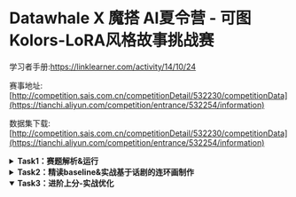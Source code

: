 # Datawhale X 魔搭 AI夏令营 - 可图Kolors-LoRA风格故事挑战赛

学习者手册:https://linklearner.com/activity/14/10/24

赛事地址:[http://competition.sais.com.cn/competitionDetail/532230/competitionData](https://tianchi.aliyun.com/competition/entrance/532254/information)

数据集下载:[http://competition.sais.com.cn/competitionDetail/532230/competitionData](https://tianchi.aliyun.com/competition/entrance/532254/information)

<details>
  <summary><b>Task1：赛题解析&运行</b></summary>

  ## 1. 评分机制
  本次赛事使用的评分机制如以下代码所示。

  ```python
pip install simple-aesthetics-predictor

import torch, os
from PIL import Image
from transformers import CLIPProcessor
from aesthetics_predictor import AestheticsPredictorV2Linear
from modelscope import snapshot_download


model_id = snapshot_download('AI-ModelScope/aesthetics-predictor-v2-sac-logos-ava1-l14-linearMSE', cache_dir="models/")
predictor = AestheticsPredictorV2Linear.from_pretrained(model_id)
processor = CLIPProcessor.from_pretrained(model_id)
device = "cuda"
predictor = predictor.to(device)


def get_aesthetics_score(image):
    inputs = processor(images=image, return_tensors="pt")
    inputs = {k: v.to(device) for k, v in inputs.items()}
    with torch.no_grad():
        outputs = predictor(**inputs)
    prediction = outputs.logits
    return prediction.tolist()[0][0]


def evaluate(folder):
    scores = []
    for file_name in os.listdir(folder):
        if os.path.isfile(os.path.join(folder, file_name)):
            image = Image.open(os.path.join(folder, file_name))
            scores.append(get_aesthetics_score(image))
    if len(scores) == 0:
        return 0
    else:
        return sum(scores) / len(scores)


score = evaluate("./images")
print(score)
  ```

  ## 2. 30分钟速通指南

1. 下载baseline文件[https://github.com/CYC7b/Datawhale/blob/Datawhale%E7%AC%AC%E5%9B%9B%E6%9C%9F/baseline.ipynb]
  ```python
git lfs install
git clone https://www.modelscope.cn/datasets/maochase/kolors.git
  ```

2. 进入kolors文件夹，打开baseline.ipynb文件

3. 运行第一个代码块，安装环境，然后重启kernel
  - 安装 Data-Juicer 和 DiffSynth-Studio
  - Data-Juicer：数据处理和转换工具，旨在简化数据的提取、转换和加载过程
  - DiffSynth-Studio：高效微调训练大模型工具

4. 调整prompt，设置你想要的图片风格
  - 正向描述词：你想要生成的图片应该包含的内容
  - 反向提示词：你不希望生成的图片的内容
![image](https://github.com/user-attachments/assets/9988fe31-6ef5-4afa-850e-1896b1b4788f)

5. 依次顺序运行剩余的代码块，点击代码框左上角执行按钮，等待代码执行

  下面的代码块按照功能主要分成这几类
  - 使用Data-Juicer处理数据，整理训练数据文件
  - 使用DiffSynth-Studio在基础模型上，使用前面整理好的数据文件进行训练微调
  - 加载训练微调后的模型
  - 使用微调后的模型，生成用户指定的prompt提示词的图片

6. 将模型上传到魔搭 

</details>

<details>
  <summary><b>Task2：精读baseline&实战基于话剧的连环画制作</b></summary>
  
  ## 1. baseline精读
   
  #### 1. 环境设置与数据下载
  - 环境设置：首先，笔记本中的代码导入了必要的Python库，如os和json，这是为了确保能够处理文件和数据。
  - 数据下载：使用特定的库（如modelscope.msdatasets）来下载所需的数据集。这一步是准备数据的起点，确保后续的数据处理和模型训练有数据可用。

  #### 2. 数据处理
  - 配置数据处理：通过设定data_juicer_config来配置数据处理的参数。这一步是为了预处理数据，如格式转换、清洗等，以便于模型能够更好地学习。
  - 执行数据处理：代码中可能包含执行具体数据处理任务的命令，比如调用data-juicer的脚本或功能来处理数据。

  #### 3. 模型微调
  
  模型微调是指在预训练的模型基础上，通过继续训练来调整模型以适应新的任务。在baseline中，模型微调包括：

  - 下载预训练模型：通过使用diffsynth库来下载预训练的模型或模型架构。这是为了在训练前准备好模型框架。
  - 查看训练参数：运行训练脚本之前，通过打印出训练参数的帮助信息，确认每个参数的意义和设置。
  - 设置随机种子：多次设置随机种子确保模型训练的可重复性。
  - 启动训练脚本：通过命令行运行训练脚本开始模型训练。

  #### 4. 结果处理与生成图像
  - 加载模型：训练完成后，代码将加载训练好的模型，以便进行测试或生成结果。
  - 生成图像：最后，使用训练好的模型来生成图像或其他类型的输出。

  ## 2. 实战基于话剧的连环画制作

  #### 1. 使用通义千问设计最佳的提示词

  使用下面的提示词，让通义千问设计出八张图片的提示词。
  
  ```
你是一个文生图专家，我们现在要做一个实战项目，就是要编排一个文生图话剧
话剧由8张场景图片生成，你需要输出每张图片的生图提示词

具体的场景图片
1、女主正在上课
2、开始睡着了
3、进入梦乡，梦到自己站在路旁
4、王子骑马而来
5、两人相谈甚欢
6、一起坐在马背上
7、下课了，梦醒了
8、又回到了学习生活中

生图提示词要求
1、风格为古风
2、根据场景确定是使用全身还是上半身
3、人物描述
4、场景描述
5、做啥事情

例子：
古风，水墨画，一个黑色长发少女，坐在教室里，盯着黑板，深思，上半身，红色长裙
  ```

  自己在通义的返回的基础上，多多调整，争取打磨出一个最佳的提示词。

  这是我最终使用的提示词：

  | 场景描述          | 正向提示词 | 反向提示词 |
| ----------------- | ----------- | ----------- |
| **女主正在上课**  | 古风，水墨画，一个黑色长发少女，坐在古代书院的教室里，认真听讲，盯着老师手中的竹简，上半身，绿色长裙，背景有木质桌椅和古书架 | 现代风格，数字画，丑陋，变形，嘈杂，模糊，低对比度，扭曲的手指，多余的手指 |
| **开始睡着了**    | 古风，水墨画，一个黑色长发少女，伏在书桌上，眼睛半闭，显露出疲惫感，上半身，绿色长裙，周围书籍散乱，窗外夕阳透进来 | 现代风格，数字画，丑陋，变形，嘈杂，模糊，低对比度，扭曲的手指，多余的手指 |
| **进入梦乡**      | 古风，水墨画，一个黑色长发少女，站在一条青石板小路旁，四周桃花盛开，全身，白色飘逸长裙，背景是远处的古风建筑，天空中有几朵淡云 | 现代风格，数字画，丑陋，变形，嘈杂，模糊，低对比度，扭曲的手指，多余的手指 |
| **王子骑马而来**  | 古风，水墨画，一位身穿银色盔甲的年轻王子，骑着一匹白色骏马从远处走来，手持长剑，全身，背景为古风山野，桃花纷飞 | 现代风格，数字画，丑陋，变形，嘈杂，模糊，低对比度，扭曲的手指，多余的手指 |
| **两人相谈甚欢**  | 古风，水墨画，黑色长发少女与身穿银甲的王子站在路旁，微笑交谈，彼此注视，上半身，少女着白色长裙，王子手持缰绳，背景为桃花盛开的古风小路 | 现代风格，数字画，丑陋，变形，嘈杂，模糊，低对比度，扭曲的手指，多余的手指 |
| **一起坐在马背上**| 古风，水墨画，黑色长发少女与王子共骑一匹白马，少女侧坐在马背上，双手环抱王子的腰，全身，少女穿白色长裙，王子穿银甲，背景为青山绿水 | 现代风格，数字画，丑陋，变形，嘈杂，模糊，低对比度，扭曲的手指，多余的手指 |
| **下课了 梦醒了** | 古风，水墨画，黑色长发少女从书桌上抬起头，眼神迷茫刚从梦中醒来，上半身，绿色长裙，书桌上的竹简散乱，窗外阳光明媚 | 现代风格，数字画，丑陋，变形，嘈杂，模糊，低对比度，扭曲的手指，多余的手指 |
| **又回到了学习生活中** | 古风，水墨画，黑色长发少女站在教室中，手握毛笔在书案上认真书写，全身，绿色长裙，背景为书院的木质书架和摆满书籍的桌子 | 现代风格，数字画，丑陋，变形，嘈杂，模糊，低对比度，扭曲的手指，多余的手指 |

  

  #### 2. 生成图片

  打开baseline，替换原来的提示词。重新运行baseline，只需要从加载模型开始往下执行代码块即可。

</details>

<details open>
  <summary><b>Task3：进阶上分-实战优化</b></summary>


  
